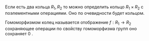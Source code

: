 Если есть два кольца $R_{1}, R_{2}$ то можно определить кольцо $R_{1} \times R_{2}$ с поэлементными операциями. Оно по очевидности будет кольцом.

Гомоморфизмом колец называется отображение
$f: R_{1} \rightarrow R_{2}$
сохраняющее операции
по свойству гомоморфизма групп оно сохраняет 0 .